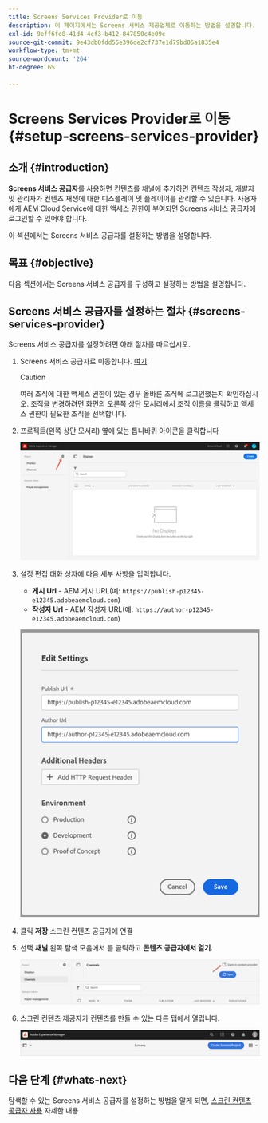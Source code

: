 ```yaml
---
title: Screens Services Provider로 이동
description: 이 페이지에서는 Screens 서비스 제공업체로 이동하는 방법을 설명합니다.
exl-id: 9eff6fe8-41d4-4cf3-b412-847850c4e09c
source-git-commit: 9e43db0fdd55e396de2cf737e1d79bd06a1835e4
workflow-type: tm+mt
source-wordcount: '264'
ht-degree: 6%

---
```


# Screens Services Provider로 이동 {#setup-screens-services-provider}

## 소개 {#introduction}

**Screens 서비스 공급자**&#x200B;를 사용하면 컨텐츠를 채널에 추가하면 컨텐츠 작성자, 개발자 및 관리자가 컨텐츠 재생에 대한 디스플레이 및 플레이어를 관리할 수 있습니다. 사용자에게 AEM Cloud Service에 대한 액세스 권한이 부여되면 Screens 서비스 공급자에 로그인할 수 있어야 합니다.

이 섹션에서는 Screens 서비스 공급자를 설정하는 방법을 설명합니다.


## 목표 {#objective}

다음 섹션에서는 Screens 서비스 공급자를 구성하고 설정하는 방법을 설명합니다.

## Screens 서비스 공급자를 설정하는 절차 {#screens-services-provider}

Screens 서비스 공급자를 설정하려면 아래 절차를 따르십시오.

1. Screens 서비스 공급자로 이동합니다. [여기](https://experience.adobe.com/screens).

   >[!CAUTION]
   >여러 조직에 대한 액세스 권한이 있는 경우 올바른 조직에 로그인했는지 확인하십시오. 조직을 변경하려면 화면의 오른쪽 상단 모서리에서 조직 이름을 클릭하고 액세스 권한이 필요한 조직을 선택합니다.

2. 프로젝트(왼쪽 상단 모서리) 옆에 있는 톱니바퀴 아이콘을 클릭합니다

   ![이미지](/help/screens-cloud/assets/configure/configure-screens0.png)

3. 설정 편집 대화 상자에 다음 세부 사항을 입력합니다.
   * **게시 Url** - AEM 게시 URL(예: `https://publish-p12345-e12345.adobeaemcloud.com`)
   * **작성자 Url** - AEM 작성자 URL(예: `https://author-p12345-e12345.adobeaemcloud.com`)

   ![이미지](/help/screens-cloud/assets/configure/configure-screens4.png)

4. 클릭 **저장** 스크린 컨텐츠 공급자에 연결

5. 선택 **채널** 왼쪽 탐색 모음에서 를 클릭하고 **콘텐츠 공급자에서 열기**.

   ![이미지](/help/screens-cloud/assets/configure/configure-screens1.png)

6. 스크린 컨텐츠 제공자가 컨텐츠를 만들 수 있는 다른 탭에서 열립니다.

   ![이미지](/help/screens-cloud/assets/configure/configure-screens2.png)

## 다음 단계 {#whats-next}

탐색할 수 있는 Screens 서비스 공급자를 설정하는 방법을 알게 되면, [스크린 컨텐츠 공급자 사용](https://experienceleague.adobe.com/docs/experience-manager-cloud-service/screens-as-cloud-service/configure-screens-cloud/using-screens-content-provider.html?lang=end) 자세한 내용
